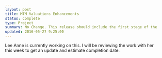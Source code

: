 ```yaml
---
layout: post
title: MTM Valuations Enhancements
status: complete
type: Project
summary: No Change. This release should include the first stage of the enhancements.  We still need to plan the work for the enhancement to make MTM Valuations available for all Forwards.
updated: 2016-05-27 9:25:00
---
```


Lee Anne is currently working on this.  I will be reviewing the work with her this week to get an update and estimate completion date.